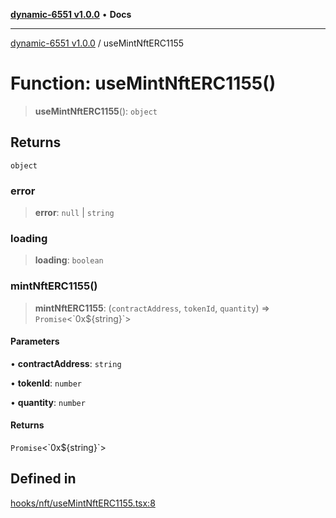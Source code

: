[**dynamic-6551 v1.0.0**](../README.md) • **Docs**

***

[dynamic-6551 v1.0.0](../globals.md) / useMintNftERC1155

# Function: useMintNftERC1155()

> **useMintNftERC1155**(): `object`

## Returns

`object`

### error

> **error**: `null` \| `string`

### loading

> **loading**: `boolean`

### mintNftERC1155()

> **mintNftERC1155**: (`contractAddress`, `tokenId`, `quantity`) => `Promise`\<\`0x$\{string\}\`\>

#### Parameters

• **contractAddress**: `string`

• **tokenId**: `number`

• **quantity**: `number`

#### Returns

`Promise`\<\`0x$\{string\}\`\>

## Defined in

[hooks/nft/useMintNftERC1155.tsx:8](https://github.com/toinfinfty/dynamic-6551/blob/83cd84a6cc05b02ea171e77c40326808316432e3/src/hooks/nft/useMintNftERC1155.tsx#L8)
